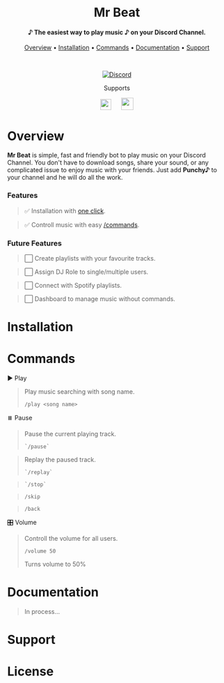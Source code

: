 <h1 align="center">
  <br>
  <!--
  <a href="https://github.com/"><img src="" alt="Mr Beat"></a>
  -->
  <br>
  Mr Beat
  <br>
</h1>

<h4 align="center"><b>♪ The easiest way to play music ♪</b> on your Discord Channel.</h4>

<p align="center">
  <a href="#overview">Overview</a>
  •
  <a href="#installation">Installation</a>
  •
  <a href="#commands">Commands</a>
  •
  <a href="#documentation">Documentation</a>
  •
  <a href="#support">Support</a>
</p>

<br>

<div id="badges" align="center">

[![Discord](https://img.shields.io/discord/658113349384667198.svg?label=&logo=discord&logoColor=ffffff&color=7389D8&labelColor=6A7EC2)](https://discord.gg/nUccxz5Y)

</div>

<div id="suports" align="center">
    <p>Supports</p>
    <img src="https://cdn-icons-png.flaticon.com/512/2111/2111624.png" width="25px" style="padding-right:20px"/>
    <img src="https://upload.wikimedia.org/wikipedia/commons/thumb/0/09/YouTube_full-color_icon_%282017%29.svg/2560px-YouTube_full-color_icon_%282017%29.svg.png" width="28px"/>
</div>

# Overview

**Mr Beat** is simple, fast and friendly bot to play music on your Discord Channel. You don't have to download songs, share your sound, or any complicated issue to enjoy music with your friends. Just add **Punchy♪** to your channel and he will do all the work.

### Features

> ✅ Installation with [one click](#installation).

> ✅ Controll music with easy [/commands](#Commands).



### Future Features

> ⬜ Create playlists with your favourite tracks.

> ⬜ Assign DJ Role to single/multiple users.

> ⬜ Connect with Spotify playlists.

> ⬜ Dashboard to manage music without commands.

# Installation

# Commands
▶️ Play
> Play music searching with song name.
> ````
> /play <song name>
> ````
⏸️ Pause
> Pause the current playing track.
> ````
> `/pause`
> ````


> Replay the paused track.
> ````
>`/replay`
> ````

> ````
>`/stop`
> ````
  
> ````
> /skip
> ````

> ````
> /back
> ````

🎛️ Volume
> Controll the volume for all users.
> ````
> /volume 50
> ````
> Turns volume to 50%

# Documentation

> In process...

# Support

# License
